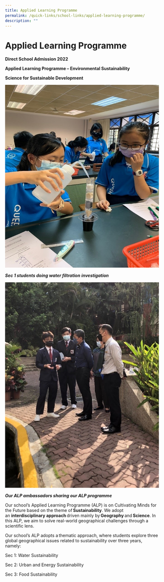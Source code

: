 ```yaml
---
title: Applied Learning Programme
permalink: /quick-links/school-links/applied-learning-programme/
description: ""
---
```

Applied Learning Programme
==========================

**Direct School Admission 2022**  

**Applied Learning Programme – Environmental Sustainability** 

**Science for Sustainable Development**


![](/images/School%20Links/ALP%201.jpg)



**_Sec 1 students doing water filtration_** **_investigation_**



![](/images/School%20Links/ALP%202.jpg)


**_Our ALP ambassadors sharing our ALP programme_**  

Our school’s Applied Learning Programme (ALP) is on Cultivating Minds for the Future based on the theme of **Sustainability**. We adopt an **interdisciplinary approach** driven mainly by **Geography** and **Science**. In this ALP, we aim to solve real-world geographical challenges through a scientific lens.   

Our school’s ALP adopts a thematic approach, where students explore three global geographical issues related to sustainability over three years, namely: 

Sec 1: Water Sustainability 

Sec 2: Urban and Energy Sustainability 

Sec 3: Food Sustainability